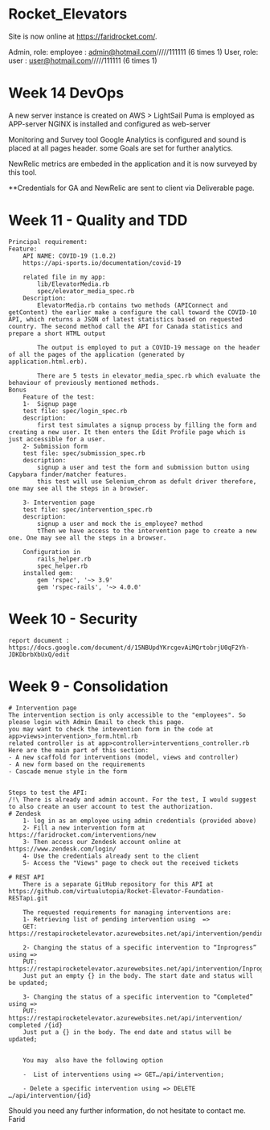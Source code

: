 # Rocket_Elevators


Site is now online at https://faridrocket.com/.

Admin,  role: employee :    admin@hotmail.com/////111111 (6 times 1)
User,   role: user :        user@hotmail.com/////111111  (6 times 1)

# Week 14 DevOps

A new server instance is created on AWS > LightSail
Puma is employed as APP-server
NGINX is installed  and configured as web-server 


Monitoring and Survey tool
Google Analytics is configured and sound is placed at all pages header. some Goals are set for further analytics.

NewRelic metrics are embeded in the application and it is now surveyed by this tool.

**Credentials for GA and NewRelic are sent to client via Deliverable page.

# Week 11 - Quality and TDD
    Principal requirement: 
    Feature:
        API NAME: COVID-19 (1.0.2)
        https://api-sports.io/documentation/covid-19

        related file in my app:
            lib/ElevatorMedia.rb
            spec/elevator_media_spec.rb
        Description: 
            ElevatorMedia.rb contains two methods (APIConnect and getContent) the earlier make a configure the call toward the COVID-10 API, which returns a JSON of latest statistics based on requested country. The second method call the API for Canada statistics and prepare a short HTML output

            The output is employed to put a COVID-19 message on the header of all the pages of the application (generated by application.html.erb). 

            There are 5 tests in elevator_media_spec.rb which evaluate the behaviour of previously mentioned methods.
    Bonus
        Feature of the test:    
        1-  Signup page
        test file: spec/login_spec.rb
        description:
            first test simulates a signup process by filling the form and creating a new user. It then enters the Edit Profile page which is just accessible for a user.
        2- Submission form
        test file: spec/submission_spec.rb
        description:
            signup a user and test the form and submission button using Capybara finder/matcher features.
            this test will use Selenium_chrom as defult driver therefore, one may see all the steps in a browser.

        3- Intervention page
        test file: spec/intervention_spec.rb
        description:
            signup a user and mock the is_employee? method
            tThen we have access to the intervention page to create a new one. One may see all the steps in a browser.
    
        Configuration in 
            rails_helper.rb
            spec_helper.rb
        installed gem:
            gem 'rspec', '~> 3.9'
            gem 'rspec-rails', '~> 4.0.0'

# Week 10 - Security
    report document : https://docs.google.com/document/d/15NBUpdYKrcgevAiMQrtobrjU0qF2Yh-JDKDbrbXbUxQ/edit

# Week 9 - Consolidation
    # Intervention page
    The intervention section is only accessible to the "employees". So please login with Admin Email to check this page.
    you may want to check the intevention form in the code at app>views>intervention>_form.html.rb
    related controller is at app>controller>interventions_controller.rb
    Here are the main part of this section:
    - A new scaffold for interventions (model, views and controller)
    - A new form based on the requirements
    - Cascade menue style in the form


    Steps to test the API:
    /!\ There is already and admin account. For the test, I would suggest to also create an user account to test the authorization.
    # Zendesk
        1- log in as an employee using admin credentials (provided above)
        2- Fill a new intervention form at https://faridrocket.com/interventions/new
        3- Then access our Zendesk account online at https://www.zendesk.com/login/
        4- Use the credentials already sent to the client
        5- Access the "Views" page to check out the received tickets

    # REST API
        There is a separate GitHub repository for this API at https://github.com/virtualutopia/Rocket-Elevator-Foundation-RESTapi.git
        
        The requested requirements for managing interventions are: 
        1- Retrieving list of pending intervention using  => 
        GET:  https://restapirocketelevator.azurewebsites.net/api/intervention/pending 

        2- Changing the status of a specific intervention to “Inprogress” using => 
        PUT: https://restapirocketelevator.azurewebsites.net/api/intervention/Inprogress/{id}
        Just put an empty {} in the body. The start date and status will be updated; 

        3- Changing the status of a specific intervention to “Completed” using => 
        PUT: https://restapirocketelevator.azurewebsites.net/api/intervention/ completed /{id}
        Just put a {} in the body. The end date and status will be updated; 


        You may  also have the following option 

        -  List of interventions using => GET…/api/intervention; 

        - Delete a specific intervention using => DELETE …/api/intervention/{id} 




Should you need any further information, do not hesitate to contact me.
Farid 